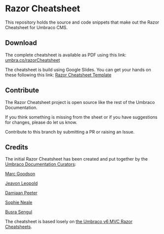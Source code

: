 # Razor Cheatsheet

This repository holds the source and code snippets that make out the Razor Cheatsheet for Umbraco CMS.

## Download

The complete cheatsheet is available as PDF using this link: [umbra.co/razorCheatsheet](umbra.co/razorCheatsheet)

The cheatsheet is build using Google Slides. You can get your hands on these following this link: [Razor Cheatsheet Template](https://docs.google.com/presentation/d/1d5BQHxGz9OUV4b3ChVRo5bHLGYMS7aMMd8YgvlD0RzM/edit?usp=sharing)

## Contribute

The Razor Cheatsheet project is open source like the rest of the Umbraco Documentation.

If you think something is missing from the sheet or if you have suggestions for changes, please do let us know.

Contribute to this branch by submitting a PR or raising an Issue.

## Credits

The initial Razor Cheatsheet has been created and put together by the [Umbraco Documentation Curators](https://community.umbraco.com/community-teams/the-documentation-curators-retired/):

[Marc Goodson](https://twitter.com/marcemarc)

[Jeavon Leopold](https://twitter.com/crumpled_jeavon)

[Damiaan Peeter](https://twitter.com/dampeebe)

[Sophie Neale](https://twitter.com/Sophie__Says)

[Busra Sengul](https://twitter.com/onlybusranow)

The cheatsheet is based losely on [the Umbraco v6 MVC Razor Cheatsheets](https://our.umbraco.com/packages/developer-tools/umbraco-v6-mvc-razor-cheatsheets/).
